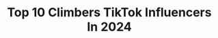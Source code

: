 ---
title: Top 10 Climbers TikTok Influencers In 2024
description: >-
  Find top climbers TikTok influencers in 2024. Most popular hashtags: #fyp #foryou #climbing #duet.
platform: TikTok
hits: 65
text_top: Discover the most popular TikTok profiles on inBeat.
text_bottom: Our search engine has 65 TikTok influencers like this for you to contact.
profiles:
  - username: "chrishallrocks"
    fullname: >-
      Christopher Hall
    bio: >-
      🇬🇧 Rock Climber 😁 following is free, means a lot and you'll never miss out ❤️
    location: "United Kingdom"
    followers: 4275
    engagement: 1533
    commentsToLikes: 0.113150
    id: ckcdf11yx6f960j23xr3m34rn
    verified: false
    hashtags: "#fyp, #training, #climb, #bouldering"
  - username: "jojoe.theclimber"
    fullname: >-
      Jojoe 🤪
    bio: >-
      Rock Climber Wisco #MKE Send City Apparel Sponsored Athlete and Co-Founder
    location: "United States"
    followers: 13400
    engagement: 1373
    commentsToLikes: 0.042914
    id: ck98qtaa17gk80j78xetqkc33
    verified: false
    hashtags: "#leadclimbing, #bouldering, #send, #foryou"
  - username: "jarvis663"
    fullname: >-
      Chance Lyle Jarvis
    bio: >-
      Professional Hill Climber/Backcountry snowmobile rider👌🏻
    location: "United States"
    followers: 5423
    engagement: 1411
    commentsToLikes: 0.019726
    id: ckae1dylwocdv0i78xiis4vu9
    verified: false
    hashtags: "#yougotthis, #murica, #fyp, #expressieyourself"
  - username: "benjaminhanna7"
    fullname: >-
      Benjamin Hanna
    bio: >-
      22 Professional climber SLC
    location: "United States"
    followers: 7984
    engagement: 1105
    commentsToLikes: 0.026805
    id: ckbez4gxuk6hy0j23s04dznm8
    verified: false
    hashtags: "#watchmegrow, #onlinedating, #giftofgame, #upthebeat"
  - username: "whatitdoaloe"
    fullname: >-
      Alora
    bio: >-
      Black lives matter Skier, climber, outdoor educator 🤠🏔🕺🏼🌲🤙🏼🌚🧚 ♈️ ♉️♐️
    location: "United States"
    followers: 8620
    engagement: 1590
    commentsToLikes: 0.030285
    id: ckb9hbtje6quz0j23uwmovw6c
    verified: false
    hashtags: "#colorado, #christmas2020, #makeitmagical, #productivity"
  - username: "orminiely"
    fullname: >-
      Or Miniely
    bio: >-
      Follow on Instagram 👆🏻👆🏻👆🏻 23 years old ❤️ Climber/Ninja Israel 🙏🏻
    location: "Israel"
    followers: 44700
    engagement: 939
    commentsToLikes: 0.023989
    id: cka0vdm9fy2gf0i78yuxftxlj
    verified: false
    hashtags: ""
  - username: "romanos540"
    fullname: >-
      Roman Peña
    bio: >-
      Colorado Climber Mostly indoor 🤡
    location: "United States"
    followers: 4254
    engagement: 872
    commentsToLikes: 0.032817
    id: ck976uaqw16ko0j78wzegtv5k
    verified: false
    hashtags: "#climbing, #flex, #duet, #fitness"
  - username: "ryanschwandt"
    fullname: >-
      Ryan Schwandt
    bio: >-
      Minnesota style🤘 Outdoor livin🌲 Tower climber 🧗♂️ 🏗
    location: "United States"
    followers: 3842
    engagement: 825
    commentsToLikes: 0.031334
    id: ckbkhjq9l9fgi0j23dw76w8n6
    verified: false
    hashtags: "#roadlife, #mn, #320, #thinblueline"
  - username: "climbonhannah"
    fullname: >-
      Hannah
    bio: >-
      PhD student. Rock climber by the weekend. 🏳️‍🌈 She/her 25 Matt: ClimberMatt
    location: "United States"
    followers: 62400
    engagement: 533
    commentsToLikes: 0.031077
    id: ckb9pqeegl4sd0j23a1t7hv81
    verified: false
    hashtags: "#academia, #lgbtq, #womeninstem, #foryou"
  - username: "haworthtreecare"
    fullname: >-
      Haworth Tree Care
    bio: >-
      Want to see a tree climber’s life? Check it out below! 🔻
    location: "United States"
    followers: 45600
    engagement: 721
    commentsToLikes: 0.022597
    id: ck7zo0xi4grsl0j78og4ma5v9
    verified: false
    hashtags: "#marriedlife, #fyp, #petzlzigzag, #solopreneur"
---
